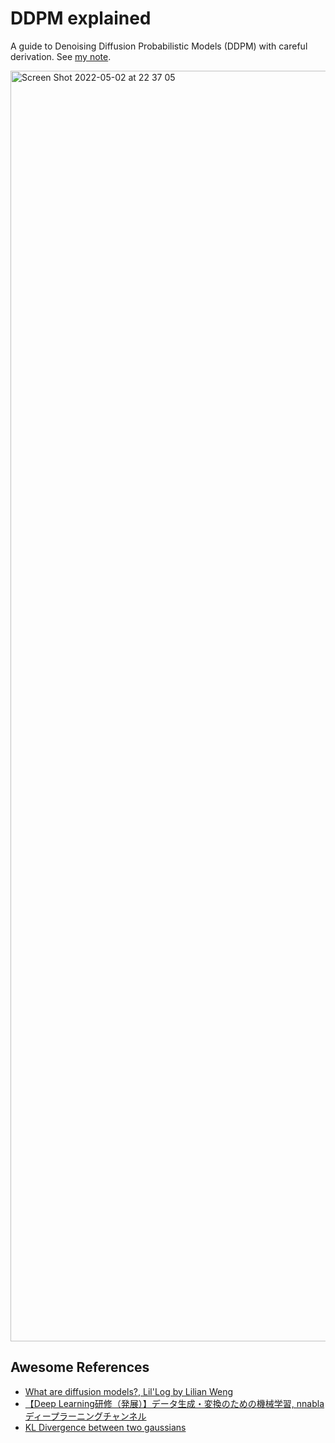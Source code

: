 # DDPM explained
A guide to Denoising Diffusion Probabilistic Models (DDPM) with  careful derivation.
See [my note](https://github.com/jojonki/DDPM-explained/blob/main/DDPM.pdf).

<img width="2033" alt="Screen Shot 2022-05-02 at 22 37 05" src="https://user-images.githubusercontent.com/166852/166243528-da80d2ce-2cd8-4dad-9831-f992427299dc.png">


## Awesome References
- [What are diffusion models?, Lil'Log by Lilian Weng](https://lilianweng.github.io/posts/2021-07-11-diffusion-models/)
- [【Deep Learning研修（発展）】データ生成・変換のための機械学習, 
nnabla ディープラーニングチャンネル](https://www.youtube.com/watch?v=10ki2IS55Q4)
- [KL Divergence between two gaussians](https://github.com/jojonki/AutoEncoders/blob/master/kl_divergence_between_two_gaussians.pdf)
